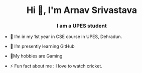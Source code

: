 <h1 align="center">Hi 👋, I'm Arnav Srivastava</h1>
<h3 align="center">I am a UPES student</h3>

- 🔭 I’m in my 1st year in CSE course in UPES, Dehradun.
- 🌱 I’m presently learning  GitHub
- 💬My hobbies are Gaming

- ⚡ Fun fact about me :   I love to watch cricket.
